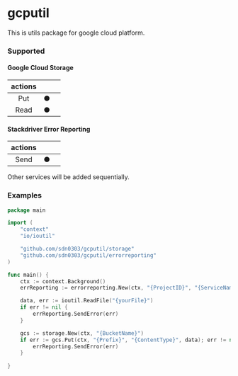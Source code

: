 # gcputil
This is utils package for google cloud platform.

### Supported
#### Google Cloud Storage
| actions |    |    |
|:-------:|:--:|:--:|
| Put     | ●  |    |
| Read    | ●  |    |

#### Stackdriver Error Reporting
| actions |    |    |
|:-------:|:--:|:--:|
| Send    | ●  |    |

Other services will be added sequentially.

### Examples
```go
package main

import (
	"context"
    "io/ioutil"

	"github.com/sdn0303/gcputil/storage"
	"github.com/sdn0303/gcputil/errorreporting"
)

func main() {
	ctx := context.Background()
	errReporting := errorreporting.New(ctx, "{ProjectID}", "{ServiceName}")

	data, err := ioutil.ReadFile("{yourFile}")
	if err != nil {
		errReporting.SendError(err)
	}

	gcs := storage.New(ctx, "{BucketName}")
	if err := gcs.Put(ctx, "{Prefix}", "{ContentType}", data); err != nil {
		errReporting.SendError(err)
	}
	
}
```
